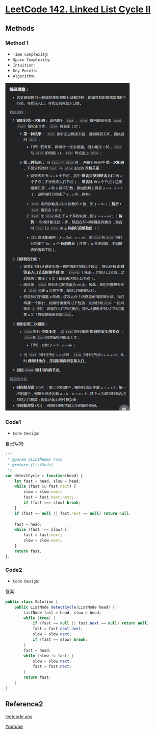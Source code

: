 # [LeetCode 142. Linked List Cycle II](https://leetcode-cn.com/problems/linked-list-cycle-ii/)

## Methods

### Method 1

* `Time Complexity`:
* `Space Complexity`:
* `Intuition`:
* `Key Points`:
* `Algorithm`:

![30](../../Image/30.png)

### Code1

* `Code Design`:

自己写的:

```javascript
/**
 * @param {ListNode} head
 * @return {ListNode}
 */
var detectCycle = function(head) {
    let fast = head, slow = head;
    while (fast && fast.next) {
        slow = slow.next;
        fast = fast.next.next;
        if (fast === slow) break;
    }
    if (fast == null || fast.next == null) return null;

    fast = head;
    while (fast !== slow) {
        fast = fast.next;
        slow = slow.next;
    }
    return fast;
};

```

### Code2

* `Code Design`:

答案

```java
public class Solution {
    public ListNode detectCycle(ListNode head) {
        ListNode fast = head, slow = head;
        while (true) {
            if (fast == null || fast.next == null) return null;
            fast = fast.next.next;
            slow = slow.next;
            if (fast == slow) break;
        }
        fast = head;
        while (slow != fast) {
            slow = slow.next;
            fast = fast.next;
        }
        return fast;
    }
}
```

## Reference2

[leetcode ans](https://leetcode-cn.com/problems/linked-list-cycle-ii/solution/linked-list-cycle-ii-kuai-man-zhi-zhen-shuang-zhi-/)

[Youtube](https://www.youtube.com/watch?v=UkKBPGt5Nok)